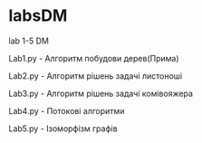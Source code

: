# labsDM
lab 1-5 DM

Lab1.py - Алгоритм побудови дерев(Прима)

Lab2.py - Алгоритм рішень задачі листоноші

Lab3.py - Алгоритм рішень задачі комівояжера

Lab4.py - Потокові алгоритми

Lab5.py - Ізоморфізм графів

